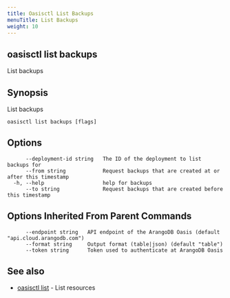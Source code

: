 ```yaml
---
title: Oasisctl List Backups
menuTitle: List Backups
weight: 10
---
```

## oasisctl list backups

List backups

## Synopsis
List backups

```
oasisctl list backups [flags]
```

## Options
```
      --deployment-id string   The ID of the deployment to list backups for
      --from string            Request backups that are created at or after this timestamp
  -h, --help                   help for backups
      --to string              Request backups that are created before this timestamp
```

## Options Inherited From Parent Commands
```
      --endpoint string   API endpoint of the ArangoDB Oasis (default "api.cloud.arangodb.com")
      --format string     Output format (table|json) (default "table")
      --token string      Token used to authenticate at ArangoDB Oasis
```

## See also
* [oasisctl list](_index.md)	 - List resources

